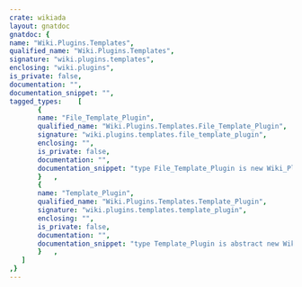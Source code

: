 ```yaml
---
crate: wikiada
layout: gnatdoc
gnatdoc: {
name: "Wiki.Plugins.Templates",
qualified_name: "Wiki.Plugins.Templates",
signature: "wiki.plugins.templates",
enclosing: "wiki.plugins",
is_private: false,
documentation: "",
documentation_snippet: "",
tagged_types:    [
       {
       name: "File_Template_Plugin",
       qualified_name: "Wiki.Plugins.Templates.File_Template_Plugin",
       signature: "wiki.plugins.templates.file_template_plugin",
       enclosing: "",
       is_private: false,
       documentation: "",
       documentation_snippet: "type File_Template_Plugin is new Wiki_Plugin and Plugin_Factory with private;",
       }   ,
       {
       name: "Template_Plugin",
       qualified_name: "Wiki.Plugins.Templates.Template_Plugin",
       signature: "wiki.plugins.templates.template_plugin",
       enclosing: "",
       is_private: false,
       documentation: "",
       documentation_snippet: "type Template_Plugin is abstract new Wiki_Plugin with null record;",
       }   ,
   ]
,}
---
```

